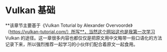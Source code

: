 # Vulkan 基础

**该章节主要基于《Vulkan Toturial by Alexander Overvoorde》（https://vulkan-tutorial.com/）所写**，当然这个网站这也是我第一次学习 Vulkan 的途径。这一章很多内容也都仅仅是把原文用中文略带一些口语化的方法记录下来，所以强烈推荐一起学习的小伙伴们配合着原文一起食用。

